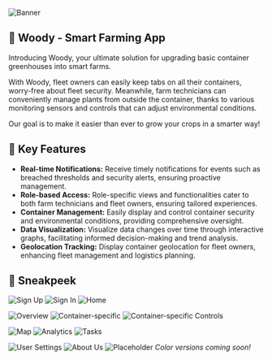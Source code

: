 ![Banner](https://i.imgur.com/9xQotbv.png)
## 🌱 Woody - Smart Farming App
Introducing Woody, your ultimate solution for upgrading basic container greenhouses into smart farms.

With Woody, fleet owners can easily keep tabs on all their containers, worry-free about fleet security. Meanwhile, farm technicians can conveniently manage plants from outside the container, thanks to various monitoring sensors and controls that can adjust environmental conditions. 

Our goal is to make it easier than ever to grow your crops in a smarter way!

## 🔑 Key Features

- **Real-time Notifications:** Receive timely notifications for events such as breached thresholds and security alerts, ensuring proactive management.
- **Role-based Access:** Role-specific views and functionalities cater to both farm technicians and fleet owners, ensuring tailored experiences.
- **Container Management:** Easily display and control container security and environmental conditions, providing comprehensive oversight.
- **Data Visualization:** Visualize data changes over time through interactive graphs, facilitating informed decision-making and trend analysis.
- **Geolocation Tracking:** Display container geolocation for fleet owners, enhancing fleet management and logistics planning.

## 👀 Sneakpeek
![Sign Up](https://i.imgur.com/Wrc5sz5.png) ![Sign In](https://i.imgur.com/h3DFLd1.png) ![Home](https://i.imgur.com/MwZhD1I.png)

![Overview](https://i.imgur.com/qhQORXR.png) ![Container-specific](https://i.imgur.com/Z1SObrf.png) ![Container-specific Controls](https://i.imgur.com/CuVgVC6.png) 

![Map](https://i.imgur.com/XsjH901.png) ![Analytics](https://i.imgur.com/ARcJx6W.png) ![Tasks](https://i.imgur.com/m1L4WGQ.png) 

![User Settings](https://i.imgur.com/xenAG0R.png) ![About Us](https://i.imgur.com/p2l9vZ5.png) ![Placeholder](https://i.imgur.com/BTBeYI2.png)
*Color versions coming soon!*
